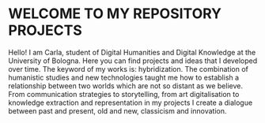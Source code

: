 # WELCOME TO MY REPOSITORY PROJECTS 
Hello!
I am Carla, student of Digital Humanities and Digital Knowledge at the University of Bologna. Here you can find projects and ideas that I developed over time.
The keyword of my works is: hybridization. The combination of humanistic studies and new technologies taught me how to establish a relationship between two worlds which are not so distant as we believe. From communication strategies to storytelling, from art digitalisation to knowledge extraction and representation in my projects I create a dialogue between past and present, old and new, classicism and innovation.

